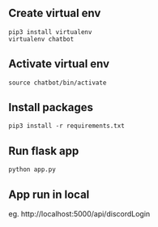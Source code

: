 ## Create virtual env
```
pip3 install virtualenv
virtualenv chatbot
```
## Activate virtual env
```
source chatbot/bin/activate
```

## Install packages
```
pip3 install -r requirements.txt
```

## Run flask app
```
python app.py
```

## App run in local
eg. http://localhost:5000/api/discordLogin
